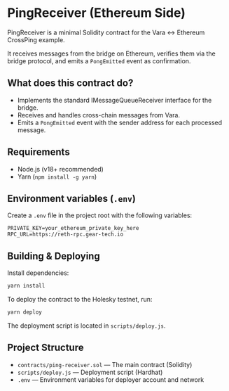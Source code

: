 # PingReceiver (Ethereum Side)

PingReceiver is a minimal Solidity contract for the Vara ↔ Ethereum CrossPing example.

It receives messages from the bridge on Ethereum, verifies them via the bridge protocol, and emits a `PongEmitted` event as confirmation.

## What does this contract do?

- Implements the standard IMessageQueueReceiver interface for the bridge.
- Receives and handles cross-chain messages from Vara.
- Emits a `PongEmitted` event with the sender address for each processed message.

## Requirements

- Node.js (v18+ recommended)
- Yarn (`npm install -g yarn`)

## Environment variables (`.env`)

Create a `.env` file in the project root with the following variables:

```env
PRIVATE_KEY=your_ethereum_private_key_here
RPC_URL=https://reth-rpc.gear-tech.io
```

## Building & Deploying

Install dependencies:

```sh
yarn install
```

To deploy the contract to the Holesky testnet, run:

```sh
yarn deploy
```

The deployment script is located in `scripts/deploy.js`.


## Project Structure

- `contracts/ping-receiver.sol` — The main contract (Solidity)
- `scripts/deploy.js` — Deployment script (Hardhat)
- `.env` — Environment variables for deployer account and network